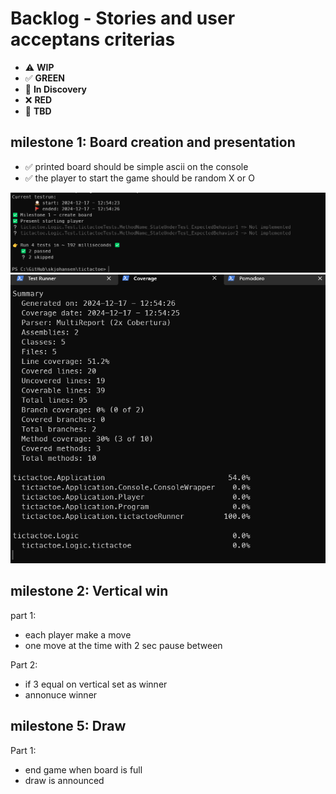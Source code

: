 # Backlog - Stories and user acceptans criterias

* ⚠️ **WIP**  
* ✅ **GREEN**  
* 🧠 **In Discovery**  
* ❌ **RED**  
* 📝 **TBD**  

## milestone 1: Board creation and presentation

* ✅ printed board should be simple ascii on the console
* ✅ the player to start the game should be random X or O

![Test results](results/milestone1-tests.png)
![Coverage results](results/milestone1-coverage.png)

## milestone 2: Vertical win
part 1:
* each player make a move
* one move at the time with 2 sec pause between

Part 2:
* if 3 equal on vertical set as winner
* annonuce winner

## milestone 5: Draw

Part 1:
* end game when board is full
* draw is announced



